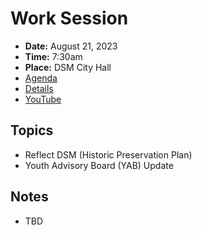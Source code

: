 # Work Session

- **Date:** August 21, 2023
- **Time:** 7:30am
- **Place:** DSM City Hall
- [Agenda](https://councildocs.dsm.city/agendas/2023/20230821CouncilWorkSession.pdf)
- [Details](https://www.dsm.city/citycouncil_detail_T60_R2466.php)
- [YouTube](https://youtube.com/live/BqHvGUXQW1M)

## Topics

- Reflect DSM (Historic Preservation Plan)
- Youth Advisory Board (YAB) Update 

## Notes

- TBD
